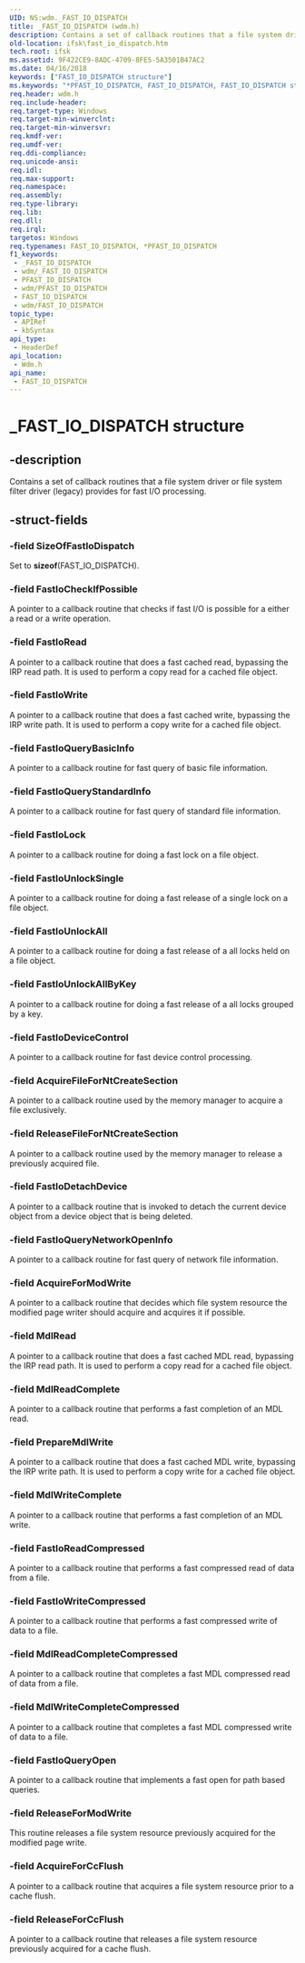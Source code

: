 ```yaml
---
UID: NS:wdm._FAST_IO_DISPATCH
title: _FAST_IO_DISPATCH (wdm.h)
description: Contains a set of callback routines that a file system driver or file system filter driver (legacy) provides for fast I/O processing.
old-location: ifsk\fast_io_dispatch.htm
tech.root: ifsk
ms.assetid: 9F422CE9-8ADC-4709-8FE5-5A3501B47AC2
ms.date: 04/16/2018
keywords: ["FAST_IO_DISPATCH structure"]
ms.keywords: "*PFAST_IO_DISPATCH, FAST_IO_DISPATCH, FAST_IO_DISPATCH structure [Installable File System Drivers], PFAST_IO_DISPATCH, PFAST_IO_DISPATCH structure pointer [Installable File System Drivers], _FAST_IO_DISPATCH, ifsk.fast_io_dispatch, wdm/FAST_IO_DISPATCH, wdm/PFAST_IO_DISPATCH"
req.header: wdm.h
req.include-header: 
req.target-type: Windows
req.target-min-winverclnt: 
req.target-min-winversvr: 
req.kmdf-ver: 
req.umdf-ver: 
req.ddi-compliance: 
req.unicode-ansi: 
req.idl: 
req.max-support: 
req.namespace: 
req.assembly: 
req.type-library: 
req.lib: 
req.dll: 
req.irql: 
targetos: Windows
req.typenames: FAST_IO_DISPATCH, *PFAST_IO_DISPATCH
f1_keywords:
 - _FAST_IO_DISPATCH
 - wdm/_FAST_IO_DISPATCH
 - PFAST_IO_DISPATCH
 - wdm/PFAST_IO_DISPATCH
 - FAST_IO_DISPATCH
 - wdm/FAST_IO_DISPATCH
topic_type:
 - APIRef
 - kbSyntax
api_type:
 - HeaderDef
api_location:
 - Wdm.h
api_name:
 - FAST_IO_DISPATCH
---
```


# _FAST_IO_DISPATCH structure


## -description

Contains a set of callback routines that a file system driver or file system filter driver (legacy) provides for fast I/O processing.

## -struct-fields

### -field SizeOfFastIoDispatch

Set to <b>sizeof</b>(FAST_IO_DISPATCH).

### -field FastIoCheckIfPossible

A pointer to a callback routine that checks if fast I/O is possible for a either a read or a write operation.

### -field FastIoRead

A pointer to a callback routine that does a fast cached read, bypassing the IRP read path.  It is used to perform a copy read
    for a cached file object.

### -field FastIoWrite

A pointer to a callback routine that does a fast cached write, bypassing the IRP write path.  It is used to perform a copy write
    for a cached file object.

### -field FastIoQueryBasicInfo

A pointer to a callback routine for fast query of basic file information.

### -field FastIoQueryStandardInfo

A pointer to a callback routine for fast query of standard file information.

### -field FastIoLock

A pointer to a callback routine for doing a fast lock on a file object.

### -field FastIoUnlockSingle

A pointer to a callback routine for doing a fast release of a single lock on a file object.

### -field FastIoUnlockAll

A pointer to a callback routine for doing a fast release of a all locks held on a file object.

### -field FastIoUnlockAllByKey

A pointer to a callback routine for doing a fast release of a all locks grouped by a key.

### -field FastIoDeviceControl

A pointer to a callback routine for fast device control processing.

### -field AcquireFileForNtCreateSection

A pointer to a callback routine used by the memory manager to acquire a file exclusively.

### -field ReleaseFileForNtCreateSection

A pointer to a callback routine used by the memory manager to release a previously acquired file.

### -field FastIoDetachDevice

A pointer to a callback routine that is invoked to detach the current device object from a device object that
    is being deleted.

### -field FastIoQueryNetworkOpenInfo

A pointer to a callback routine for fast query of network file information.

### -field AcquireForModWrite

A pointer to a callback routine that decides which file system resource the modified page
    writer should acquire and acquires it if possible.

### -field MdlRead

A pointer to a callback routine that does a fast cached MDL read, bypassing the IRP read path.  It is used to perform a copy read
    for a cached file object.

### -field MdlReadComplete

A pointer to a callback routine that performs a fast completion of an MDL read.

### -field PrepareMdlWrite

A pointer to a callback routine that does a fast cached MDL write, bypassing the IRP write path.  It is used to perform a copy write
    for a cached file object.

### -field MdlWriteComplete

A pointer to a callback routine that performs a fast completion of an MDL write.

### -field FastIoReadCompressed

A pointer to a callback routine that performs a fast  compressed read of data from a file.

### -field FastIoWriteCompressed

A pointer to a callback routine that performs a fast  compressed write of data to  a file.

### -field MdlReadCompleteCompressed

A pointer to a callback routine that completes  a fast  MDL compressed read of data from  a file.

### -field MdlWriteCompleteCompressed

A pointer to a callback routine that completes  a fast  MDL compressed write of data to  a file.

### -field FastIoQueryOpen

A pointer to a callback routine that implements  a fast  open for path based queries.

### -field ReleaseForModWrite

This routine releases a file system resource previously acquired for
    the modified page write.

### -field AcquireForCcFlush

A pointer to a callback routine that acquires a file system resource prior to a cache flush.

### -field ReleaseForCcFlush

A pointer to a callback routine that releases a file system resource previously acquired for a cache flush.

